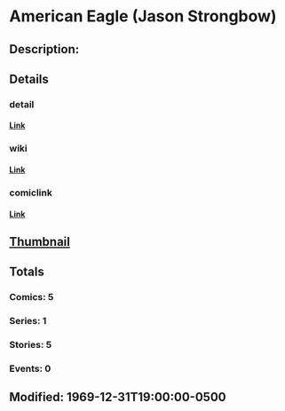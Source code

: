 # American Eagle (Jason Strongbow)
## Description: 
## Details
### detail
#### [Link](http://marvel.com/characters/132/american_eagle?utm_campaign=apiRef&utm_source=225578a89fc76f3d20fbffda5d17a88d)
### wiki
#### [Link](http://marvel.com/universe/American_Eagle_(Jason_Strongbow)?utm_campaign=apiRef&utm_source=225578a89fc76f3d20fbffda5d17a88d)
### comiclink
#### [Link](http://marvel.com/comics/characters/1011361/american_eagle_jason_strongbow?utm_campaign=apiRef&utm_source=225578a89fc76f3d20fbffda5d17a88d)
## [Thumbnail](http://i.annihil.us/u/prod/marvel/i/mg/f/80/4ce5a6d8b8f2a.jpg)
## Totals
### Comics: 5
### Series: 1
### Stories: 5
### Events: 0
## Modified: 1969-12-31T19:00:00-0500